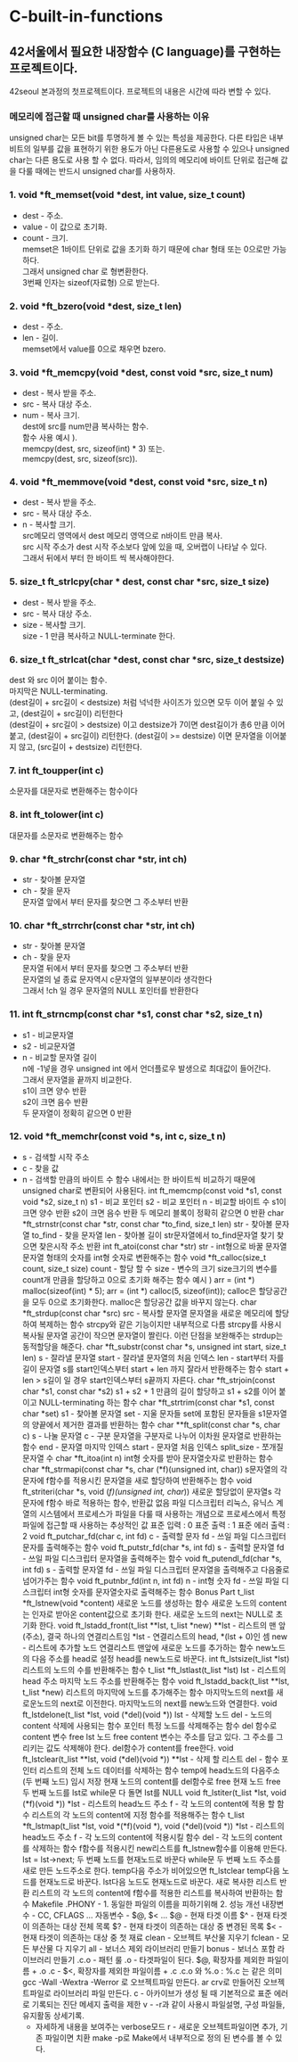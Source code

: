 # C-built-in-functions
## 42서울에서 필요한 내장함수 (C language)를 구현하는 프로젝트이다.

42seoul 본과정의 첫프로젝트이다.
프로젝트의 내용은 시간에 따라 변할 수 있다.

### 메모리에 접근할 때 unsigned char를 사용하는 이유
unsigned char는 모든 bit를 투명하게 볼 수 있는 특성을 제공한다.
다른 타입은 내부 비트의 일부를 값을 표현하기 위한 용도가 아닌 다른용도로 사용할 수 있으나 unsigned char는 다른 용도로 사용 할 수 없다.
따라서, 임의의 메모리에 바이트 단위로 접근해 값을 다룰 때에는 반드시 unsigned char를 사용하자.

### 1. void *ft_memset(void *dest, int value, size_t count)
- dest - 주소.  
- value - 이 값으로 초기화.  
- count - 크기.  
memset은 1바이트 단위로 값을 초기화 하기 때문에 char 형태 또는 0으로만 가능하다.  
그래서 unsigned char 로 형변환한다.  
3번째 인자는 sizeof(자료형) 으로 받는다.  

### 2. void *ft_bzero(void *dest, size_t len)
- dest - 주소.  
- len - 길이.  
memset에서 value를 0으로 채우면 bzero.  

### 3. void *ft_memcpy(void *dest, const void *src, size_t num)
- dest - 복사 받을 주소.  
- src - 복사 대상 주소.  
- num - 복사 크기.  
dest에 src를 num만큼 복사하는 함수.  
함수 사용 예시 ).  
memcpy(dest, src, sizeof(int) * 3) 또는.  
memcpy(dest, src, sizeof(src)).  

### 4. void *ft_memmove(void *dest, const void *src, size_t n)
- dest - 복사 받을 주소.  
- src - 복사 대상 주소.  
- n - 복사할 크기.  
src메모리 영역에서 dest 메모리 영역으로 n바이트 만큼 복사.  
src 시작 주소가 dest 시작 주소보다 앞에 있을 때, 오버랩이 나타날 수 있다.  
그래서 뒤에서 부터 한 바이트 씩 복사해야한다.  

### 5. size_t ft_strlcpy(char * dest, const char *src, size_t size)
- dest - 복사 받을 주소.  
- src - 복사 대상 주소.  
- size - 복사할 크기.  
size - 1 만큼 복사하고 NULL-terminate 한다.  

### 6. size_t ft_strlcat(char *dest, const char *src, size_t destsize)
dest 와 src 이어 붙이는 함수.  
마지막은 NULL-terminating.  
(dest길이 + src길이 < destsize) 처럼 넉넉한 사이즈가 있으면 모두 이어 붙일 수 있고, (dest길이 + src길이) 리턴한다   
(dest길이 + src길이 > destsize) 이고 destsize가 7이면 dest길이가 총6 만큼 이어붙고, (dest길이 + src길이) 리턴한다.
(dest길이 >= destsize) 이면 문자열을 이어붙지 않고, (src길이 + destsize) 리턴한다.

### 7. int ft_toupper(int c)
소문자를 대문자로 변환해주는 함수이다   

### 8. int ft_tolower(int c)
대문자를 소문자로 변환해주는 함수   

### 9. char *ft_strchr(const char *str, int ch)
- str - 찾아볼 문자열   
- ch - 찾을 문자   
문자열 앞에서 부터 문자를 찾으면 그 주소부터 반환   
### 10. char *ft_strrchr(const char *str, int ch)
- str - 찾아볼 문자열   
- ch - 찾을 문자   
문자열 뒤에서 부터 문자를 찾으면 그 주소부터 반환   
문자열의 널 종료 문자역시 c문자열의 일부분이라 생각한다   
그래서 !ch 일 경우 문자열의 NULL 포인터를 반환한다   
### 11. int ft_strncmp(const char *s1, const char *s2, size_t n)
- s1 - 	비교문자열   
- s2 - 비교문자열   
- n - 비교할 문자열 길이   
n에 -1넣을 경우 unsigned int 에서 언더플로우 발생으로 최대값이 들어간다.   
그래서 문자열을 끝까지 비교한다.   
s1이 크면 양수 반환   
s2이 크면 음수 반환   
두 문자열이 정확히 같으면 0 반환   
### 12. void *ft_memchr(const void *s, int c, size_t n)
- s - 검색할 시작 주소
- c - 찾을 값
- n - 검색할 만큼의 바이트 수
함수 내에서는 한 바이트씩 비교하기 때문에 unsigned char로 변환되어 사용된다.
int ft_memcmp(const void *s1, const void *s2, size_t n)
s1 - 비교 포인터
s2 - 비교 포인터
n - 비교할 바이트 수
s1이 크면 양수 반환
s2이 크면 음수 반환
두 메모리 블록이 정확히 같으면 0 반환
char *ft_strnstr(const char *str, const char *to_find, size_t len)
str - 찾아볼 문자열
to_find - 찾을 문자열
len - 찾아볼 길이
str문자열에서 to_find문자열 찾기
찾으면 찾은시작 주소 반환
int ft_atoi(const char *str)
str - int형으로 바꿀 문자열
문자열 형태의 숫자를 int형 숫자로 변환해주는 함수
void *ft_calloc(size_t count, size_t size)
count - 할당 할 수
size - 변수의 크기
size크기의 변수를 count개 만큼을 할당하고 0으로 초기화 해주는 함수
예시 )
arr = (int *) malloc(sizeof(int) * 5);
arr = (int *) calloc(5, sizeof(int));
calloc은 할당공간을 모두 0으로 초기화한다.
malloc은 할당공간 값을 바꾸지 않는다.
char *ft_strdup(const char *src)
src - 복사할 문자열
문자열을 새로운 메모리에 할당하여 복제하는 함수
strcpy와 같은 기능이지만 내부적으로 다름
strcpy를 사용시 복사될 문자열 공간이 작으면 문자열이 짤린다.
이런 단점을 보완해주는 strdup는 동적할당을 해준다.
char *ft_substr(const char *s, unsigned int start, size_t len)
s - 잘라낼 문자열
start - 잘라낼 문자열의 처음 인덱스
len - start부터 자를 길이
문자열 s를 start인덱스부터 start + len 까지 잘라서 반환해주는 함수
start + len > s길이 
일 경우 start인덱스부터 s끝까지 자른다.
char *ft_strjoin(const char *s1, const char *s2)
s1 + s2 + 1 만큼의 길이 할당하고 s1 + s2를 이어 붙이고 NULL-terminating 하는 함수
char *ft_strtrim(const char *s1, const char *set)
s1 - 찾아볼 문자열
set - 지울 문자들
set에 포함된 문자들을 s1문자열의 양끝에서 제거한 결과를 반환하는 함수
char **ft_split(const char *s, char c)
s - 나눌 문자열
c - 구분
문자열을 구분자로 나누어 이차원 문자열로 반환하는 함수
end - 문자열 마지막 인덱스
start - 문자열 처음 인덱스
split_size - 쪼개질 문자열 수
char *ft_itoa(int n)
int형 숫자를 받아 문자열숫자로 반환하는 함수
char *ft_strmapi(const char *s, char (*f)(unsigned int, char))
s문자열의 각 문자에 f함수를 적용시킨 문자열을 새로 할당하여 반환해주는 함수
void ft_striteri(char *s, void (*f)(unsigned int, char*))
새로운 할당없이 문자열s 각 문자에 f함수 바로 적용하는 함수, 반환값 없음
파일 디스크립터
리눅스, 유닉스 계열의 시스템에서 프로세스가 파일을 다룰 때 사용하는 개념으로
프로세스에서 특정 파일에 접근할 때 사용하는 추상적인 값
표준 입력 : 0
표준 출력 : 1
표준 에러 출력 : 2
void ft_putchar_fd(char c, int fd)
c - 출력할 문자
fd - 쓰일 파일 디스크립터
문자를 출력해주는 함수
void ft_putstr_fd(char *s, int fd)
s - 출력할 문자열
fd - 쓰일 파일 디스크립터
문자열을 출력해주는 함수
void ft_putendl_fd(char *s, int fd)
s - 출력할 문자열
fd - 쓰일 파일 디스크립터
문자열을 출력해주고 다음줄로 넘어가주는 함수
void ft_putnbr_fd(int n, int fd)
n - int형 숫자
fd - 쓰일 파일 디스크립터
int형 숫자를 문자열숫자로 출력해주는 함수
Bonus Part
t_list *ft_lstnew(void *content)
새로운 노드를 생성하는 함수
새로운 노드의 content는 인자로 받아온 content값으로 초기화 한다.
새로운 노드의 next는 NULL로 초기화 한다.
void ft_lstadd_front(t_list **lst, t_list *new)
**lst - 리스트의 맨 앞 (주소), 결국 하나의 연결리스트임
*lst - 연결리스트의 head, *(lst + 0)인 셈 
new - 리스트에 추가할 노드
연결리스트 맨앞에 새로운 노드를 추가하는 함수
new노드의 다음 주소를 head로 설정
head를 new노드로 바꾼다.
int ft_lstsize(t_list *lst)
리스트의 노드의 수를 반환해주는 함수
t_list *ft_lstlast(t_list *lst)
lst - 리스트의 head 주소
마지막 노드 주소를 반환해주는 함수
void ft_lstadd_back(t_list **lst, t_list *new)
리스트의 마지막에 노드를 추가해주는 함수
마지막노드의 next를 새로운노드의 next로 이전한다.
마지막노드의 next를 new노드와 연결한다.
void ft_lstdelone(t_list *lst, void (*del)(void *))
lst - 삭제할 노드
del - 노드의 content 삭제에 사용되는 함수 포인터
특정 노드를 삭제해주는 함수
del 함수로 content 변수 free
lst 노드 free
content 변수는 주소를 담고 있다. 그 주소를 그리키는 값도 삭제해야 한다.
del함수가 content를 free한다.
void ft_lstclear(t_list **lst, void (*del)(void *))
**lst - 삭제 할 리스트
del - 함수 포인터
리스트의 전체 노드 데이터를 삭제하는 함수
temp에 head노드의 다음주소(두 번째 노드) 임시 저장
현재 노드의 content를 del함수로 free
현재 노드 free
두 번째 노드를 lst로
while문 다 돌면 lst를 NULL
void ft_lstiter(t_list *lst, void (*f)(void *))
*lst - 리스트의 head노드 주소
f - 각 노드의 content에 적용 할 함수
리스트의 각 노드의 content에 지정 함수를 적용해주는 함수
t_list *ft_lstmap(t_list *lst, void *(*f)(void *), void (*del)(void *))
*lst - 리스트의 head노드 주소
f - 각 노드의 content에 적용시킬 함수
del - 각 노드의 content를 삭제하는 함수
f함수를 적용시킨 new리스트를 ft_lstnew함수를 이용해 만든다.
lst = lst->next; 두 번째 노드를 현재노드로 바꾼다
while문
두 번째 노드 주소를 새로 만든 노드주소로 한다.
temp다음 주소가 비어있으면 ft_lstclear
temp다음 노드를 현재노드로 바꾼다.
lst다음 노드도 현재노드로 바꾼다.
새로 복사한 리스트 반환
리스트의 각 노드의 content에 f함수를 적용한 리스트를 복사하여 반환하는 함수
Makefile
.PHONY - 1. 동일한 파일의 이름을 피하기위해
         2. 성능 개선
내장변수 - CC, CFLAGS …
자동변수 - $@, $< …
$@ - 현재 타겟 이름
$^ - 현재 타겟이 의존하는 대상 전체 목록
$? - 현재 타겟이 의존하는 대상 중 변경된 목록
$< - 현재 타겟이 의존하는 대상 중 첫 재료
clean - 오브젝트 부산물 지우기
fclean - 모든 부산물 다 지우기
all - 보너스 제외 라이브러리 만들기
bonus - 보너스 포함 라이브러리 만들기
.c.o - 패턴 룰
.o - 타겟파일이 된다. $@, 확장자를 제외한 파일이름 + .o
.c - $<, 확장자를 제외한 파일이름 + .c
.c.o 와 %.o : %.c 는 같은 의미
gcc -Wall -Wextra -Werror 로 오브젝트파일 만든다.
ar crv로 만들어진 오브젝트파일로 라이브러리 파일 만든다.
c - 아카이브가 생성 될 때 기본적으로 표준 에러로 기록되는 진단 메세지 출력을 제한
v - -r과 같이 사용시 파일설명, 구성 파일들, 유지활동 상세기록.
  - 자세하게 내용을 보여주는 verbose모드
r - 새로운 오브젝트파일이면 추가, 기존 파일이면 치환
make -p로 Make에서 내부적으로 정의 된 변수를 볼 수 있다. 
